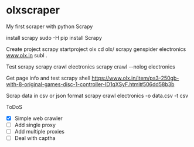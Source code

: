 # olxscraper
My first scraper with python Scrapy

install scrapy
	sudo -H pip install Scrapy

Create project
	scrapy startproject olx
	cd olx/
	scrapy genspider electronics  www.olx.in
subl .

Test scrapy
	scrapy crawl   electronics
	scrapy crawl --nolog  electronics

Get page info and test
	scrapy shell https://www.olx.in/item/ps3-250gb-with-8-original-games-disc-1-controller-ID1qXSyF.html#506dd58b3b

Scrap data in csv or json format
	scrapy crawl  electronics -o data.csv -t csv


ToDoS
- [x] Simple web crawler
- [ ] Add single proxy
- [ ] Add multiple proxies
- [ ] Deal with captha